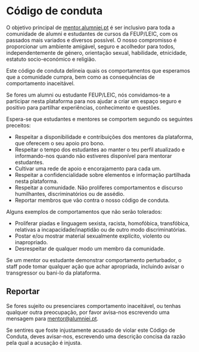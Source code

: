 # Código de conduta

O objetivo principal de [mentor.alumniei.pt](/) é ser inclusivo para toda a comunidade de alumni e estudantes de cursos da FEUP/LEIC, com os passados mais variados e diversos possível.  O nosso compromisso é proporcionar um ambiente amigável, seguro e acolhedor para todos, independentemente de género, orientação sexual, habilidade, etnicidade, estatuto socio-económico e religião.

Este código de conduta delineia quais os comportamentos que esperamos que a comunidade cumpra, bem como as consequências de comportamento inaceitável.

Se fores um alumni ou estudante FEUP/LEIC, nós convidamos-te a participar nesta plataforma para nos ajudar a criar um espaço seguro e positivo para partilhar experiências, conhecimento e questões.

Espera-se que estudantes e mentores se comportem segundo os seguintes preceitos:

- Respeitar a disponibilidade e contribuições dos mentores da plataforma, que oferecem o seu apoio pro bono.
- Respeitar o tempo dos estudantes ao manter o teu perfil atualizado e informando-nos quando não estiveres disponível para mentorar estudantes.
- Cultivar uma rede de apoio e encorajamento para cada um.
- Respeitar a confidencialidade sobre elementos e informação partilhada nesta plataforma.
- Respeitar a comunidade. Não proliferes comportamentos e discurso humilhantes, discriminatórios ou de assédio.
- Reportar membros que vão contra o nosso código de conduta.

Alguns exemplos de comportamentos que não serão tolerados:
- Proliferar piadas e linguagem sexista, racista, homofóbica, transfóbica, relativas a incapacidade/inaptidão ou de outro modo discriminatórias.
- Postar e/ou mostrar material sexualmente explícito, violento ou inapropriado.
- Desrespeitar de qualquer modo um membro da comunidade.

Se um mentor ou estudante demonstrar comportamento perturbador, o staff pode tomar qualquer ação que achar apropriada, incluindo avisar o transgressor ou bani-lo da plataforma.

## Reportar

Se fores sujeito ou presenciares comportamento inaceitável, ou tenhas qualquer outra preocupação, por favor avisa-nos escrevendo uma mensagem para [mentor@alumniei.pt](mailto:mentor@alumniei.pt).

Se sentires que foste injustamente acusado de violar este Código de Conduta, deves avisar-nos, escrevendo uma descrição concisa da razão pela qual a acusação é injusta.

